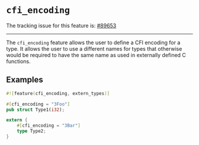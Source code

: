 # `cfi_encoding`

The tracking issue for this feature is: [#89653]

[#89653]: https://github.com/rust-lang/rust/issues/89653

------------------------

The `cfi_encoding` feature allows the user to define a CFI encoding for a type.
It allows the user to use a different names for types that otherwise would be
required to have the same name as used in externally defined C functions.

## Examples

```rust
#![feature(cfi_encoding, extern_types)]

#[cfi_encoding = "3Foo"]
pub struct Type1(i32);

extern {
    #[cfi_encoding = "3Bar"]
    type Type2;
}
```
